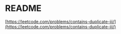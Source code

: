 # README

[https://leetcode.com/problems/contains-duplicate-iii/](https://leetcode.com/problems/contains-duplicate-iii/)

